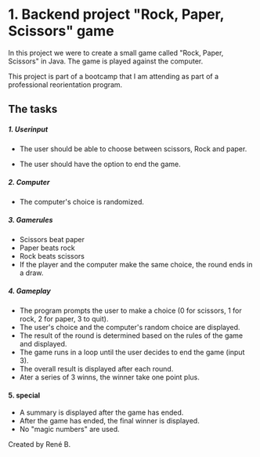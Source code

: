 # 1. Backend project "Rock, Paper, Scissors" game

In this project we were to create a small game called "Rock, Paper, Scissors" in Java. The game is played against the computer.

This project is part of a bootcamp that I am attending as part of a professional reorientation program.

## The tasks

##### 1. Userinput

- The user should be able to choose between scissors, Rock and paper.

- The user should have the option to end the game.

##### 2. Computer

- The computer's choice is randomized.

##### 3. Gamerules

- Scissors beat paper
- Paper beats rock
- Rock beats scissors
- If the player and the computer make the same choice, the round ends in a draw.

##### 4. Gameplay

- The program prompts the user to make a choice (0 for scissors, 1 for rock, 2 for paper, 3 to quit).
- The user's choice and the computer's random choice are displayed.
- The result of the round is determined based on the rules of the game and displayed.
- The game runs in a loop until the user decides to end the game (input 3).
- The overall result is displayed after each round.
- Ater a series of 3 winns, the winner take one point plus.

#### 5. special

- A summary is displayed after the game has ended.
- After the game has ended, the final winner is displayed.
- No "magic numbers" are used.

Created by René B.